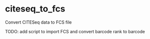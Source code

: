# citeseq_to_fcs
Convert CITESeq data to FCS file


TODO: add script to import FCS and convert barcode rank to barcode
